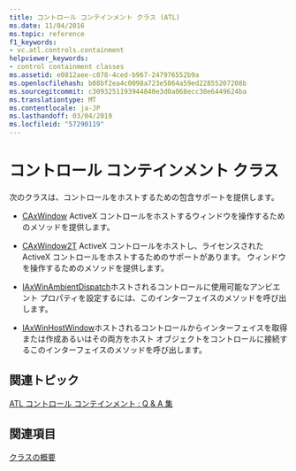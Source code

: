 ```yaml
---
title: コントロール コンテインメント クラス (ATL)
ms.date: 11/04/2016
ms.topic: reference
f1_keywords:
- vc.atl.controls.containment
helpviewer_keywords:
- control containment classes
ms.assetid: e0812aee-c078-4ced-b967-247976552b9a
ms.openlocfilehash: b08bf2ea4c0098a723e5864a59ed22855207208b
ms.sourcegitcommit: c3093251193944840e3d0a068ecc30e6449624ba
ms.translationtype: MT
ms.contentlocale: ja-JP
ms.lasthandoff: 03/04/2019
ms.locfileid: "57290119"
---
```

# <a name="control-containment-classes"></a>コントロール コンテインメント クラス

次のクラスは、コントロールをホストするための包含サポートを提供します。

- [CAxWindow](../atl/reference/caxwindow-class.md) ActiveX コントロールをホストするウィンドウを操作するためのメソッドを提供します。

- [CAxWindow2T](../atl/reference/caxwindow2t-class.md) ActiveX コントロールをホストし、ライセンスされた ActiveX コントロールをホストするためのサポートがあります。 ウィンドウを操作するためのメソッドを提供します。

- [IAxWinAmbientDispatch](../atl/reference/iaxwinambientdispatch-interface.md)ホストされるコントロールに使用可能なアンビエント プロパティを設定するには、このインターフェイスのメソッドを呼び出します。

- [IAxWinHostWindow](../atl/reference/iaxwinhostwindow-interface.md)ホストされるコントロールからインターフェイスを取得または作成あるいはその両方をホスト オブジェクトをコントロールに接続するこのインターフェイスのメソッドを呼び出します。

## <a name="related-articles"></a>関連トピック

[ATL コントロール コンテインメント : Q & A 集](../atl/atl-control-containment-faq.md)

## <a name="see-also"></a>関連項目

[クラスの概要](../atl/atl-class-overview.md)
